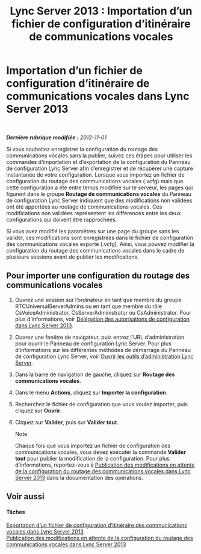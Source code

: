 ﻿---
title: 'Lync Server 2013 : Importation d’un fichier de configuration d’itinéraire de communications vocales'
TOCTitle: Importation d’un fichier de configuration d’itinéraire de communications vocales
ms:assetid: 4bac05e5-ed8b-4f10-96b0-b8a65ff356ec
ms:mtpsurl: https://technet.microsoft.com/fr-fr/library/Gg398301(v=OCS.15)
ms:contentKeyID: 49297127
ms.date: 05/20/2016
mtps_version: v=OCS.15
ms.translationtype: HT
---

# Importation d’un fichier de configuration d’itinéraire de communications vocales dans Lync Server 2013

 

_**Dernière rubrique modifiée :** 2012-11-01_

Si vous souhaitez enregistrer la configuration du routage des communications vocales sans la publier, suivez ces étapes pour utiliser les commandes d’importation et d’exportation de la configuration du Panneau de configuration Lync Server afin d’enregistrer et de récupérer une capture instantanée de votre configuration. Lorsque vous importez un fichier de configuration du routage des communications vocales (.vcfg) mais que cette configuration a été entre temps modifiée sur le serveur, les pages qui figurent dans le groupe **Routage de communications vocales** du Panneau de configuration Lync Server indiquent que des modifications non validées ont été apportées au routage de communications vocales. Ces modifications non validées représentent les différences entre les deux configurations qui doivent être rapprochées.

Si vous avez modifié les paramètres sur une page du groupe sans les valider, ces modifications sont enregistrées dans le fichier de configuration des communications vocales exporté (.vcfg). Ainsi, vous pouvez modifier la configuration du routage des communications vocales dans le cadre de plusieurs sessions avant de publier les modifications.

## Pour importer une configuration du routage des communications vocales

1.  Ouvrez une session sur l’ordinateur en tant que membre du groupe RTCUniversalServerAdmins ou en tant que membre du rôle CsVoiceAdministrator, CsServerAdministrator ou CsAdministrator. Pour plus d’informations, voir [Délégation des autorisations de configuration dans Lync Server 2013](lync-server-2013-delegate-setup-permissions.md).

2.  Ouvrez une fenêtre de navigateur, puis entrez l’URL d’administration pour ouvrir le Panneau de configuration Lync Server. Pour plus d’informations sur les différentes méthodes de démarrage du Panneau de configuration Lync Server, voir [Ouvrir les outils d’administration Lync Server](lync-server-2013-open-lync-server-administrative-tools.md).

3.  Dans la barre de navigation de gauche, cliquez sur **Routage des communications vocales**.

4.  Dans le menu **Actions**, cliquez sur **Importer la configuration**.

5.  Recherchez le fichier de configuration que vous voulez importer, puis cliquez sur **Ouvrir**.

6.  Cliquez sur **Valider**, puis sur **Valider tout**.
    
    > [!NOTE]  
    > Chaque fois que vous importez un fichier de configuration des communications vocales, vous devez exécuter la commande <strong>Valider tout</strong> pour publier la modification de la configuration. Pour plus d’informations, reportez-vous à <a href="lync-server-2013-publish-pending-changes-to-the-voice-routing-configuration.md">Publication des modifications en attente de la configuration du routage des communications vocales dans Lync Server 2013</a> dans la documentation des opérations.

## Voir aussi

#### Tâches

[Exportation d’un fichier de configuration d’itinéraire des communications vocales dans Lync Server 2013](lync-server-2013-export-a-voice-route-configuration-file.md)  
[Publication des modifications en attente de la configuration du routage des communications vocales dans Lync Server 2013](lync-server-2013-publish-pending-changes-to-the-voice-routing-configuration.md)

